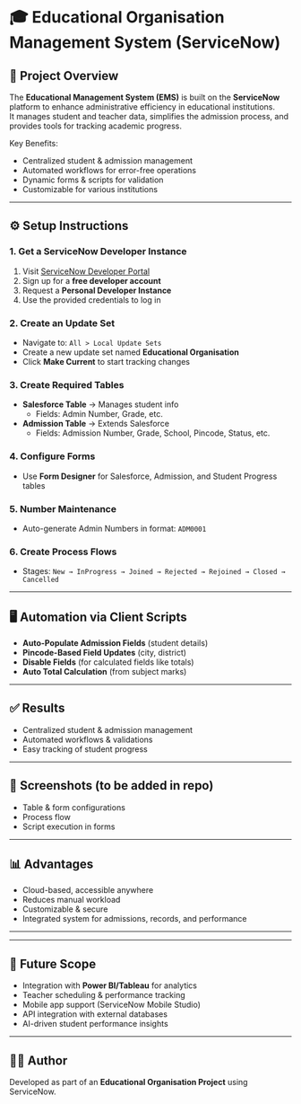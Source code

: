 # 🎓 Educational Organisation Management System (ServiceNow)

## 📌 Project Overview
The **Educational Management System (EMS)** is built on the **ServiceNow** platform to enhance administrative efficiency in educational institutions.  
It manages student and teacher data, simplifies the admission process, and provides tools for tracking academic progress.  

Key Benefits:
- Centralized student & admission management  
- Automated workflows for error-free operations  
- Dynamic forms & scripts for validation  
- Customizable for various institutions  

---

## ⚙️ Setup Instructions

### 1. Get a ServiceNow Developer Instance
1. Visit [ServiceNow Developer Portal](https://developer.servicenow.com)  
2. Sign up for a **free developer account**  
3. Request a **Personal Developer Instance**  
4. Use the provided credentials to log in  

### 2. Create an Update Set
- Navigate to: `All > Local Update Sets`  
- Create a new update set named **Educational Organisation**  
- Click **Make Current** to start tracking changes  

### 3. Create Required Tables
- **Salesforce Table** → Manages student info  
  - Fields: Admin Number, Grade, etc.  
- **Admission Table** → Extends Salesforce  
  - Fields: Admission Number, Grade, School, Pincode, Status, etc.  

### 4. Configure Forms
- Use **Form Designer** for Salesforce, Admission, and Student Progress tables  

### 5. Number Maintenance
- Auto-generate Admin Numbers in format: `ADM0001`  

### 6. Create Process Flows
- Stages: `New → InProgress → Joined → Rejected → Rejoined → Closed → Cancelled`  

---

## 🖥️ Automation via Client Scripts
- **Auto-Populate Admission Fields** (student details)  
- **Pincode-Based Field Updates** (city, district)  
- **Disable Fields** (for calculated fields like totals)  
- **Auto Total Calculation** (from subject marks)  

---

## ✅ Results
- Centralized student & admission management  
- Automated workflows & validations  
- Easy tracking of student progress  

---

## 📸 Screenshots (to be added in repo)
- Table & form configurations  
- Process flow  
- Script execution in forms  

---

## 📊 Advantages
- Cloud-based, accessible anywhere  
- Reduces manual workload  
- Customizable & secure  
- Integrated system for admissions, records, and performance  

---


---

## 🚀 Future Scope
- Integration with **Power BI/Tableau** for analytics  
- Teacher scheduling & performance tracking  
- Mobile app support (ServiceNow Mobile Studio)  
- API integration with external databases  
- AI-driven student performance insights  

---

## 👨‍💻 Author
Developed as part of an **Educational Organisation Project** using ServiceNow.  
